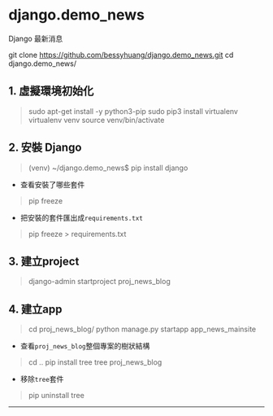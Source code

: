 # django.demo_news
Django 最新消息

git clone https://github.com/bessyhuang/django.demo_news.git
cd django.demo_news/

## 1. 虛擬環境初始化

> sudo apt-get install -y python3-pip
> sudo pip3 install virtualenv
> virtualenv venv
> source venv/bin/activate

## 2. 安裝 Django

> (venv) ~/django.demo_news$ pip install django

* 查看安裝了哪些套件

> pip freeze


* 把安裝的套件匯出成`requirements.txt`

> pip freeze > requirements.txt


## 3. 建立project

> django-admin startproject proj_news_blog


## 4. 建立app

> cd proj_news_blog/
> python manage.py startapp app_news_mainsite

* 查看`proj_news_blog`整個專案的樹狀結構

> cd ..
> pip install tree
> tree proj_news_blog

* 移除`tree`套件

> pip uninstall tree

---
